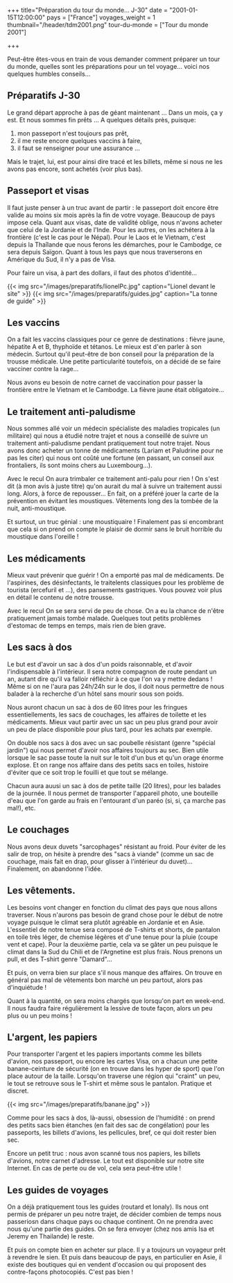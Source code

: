 ﻿+++
title="Préparation du tour du monde... J-30"
date = "2001-01-15T12:00:00"
pays = ["France"]
voyages_weight = 1
thumbnail="/header/tdm2001.png"
tour-du-monde = ["Tour du monde 2001"]


+++

Peut-être êtes-vous en train de vous demander comment préparer un tour du monde, quelles sont les préparations pour un tel voyage... voici nos quelques humbles conseils...

## Préparatifs J-30

Le grand départ approche à pas de géant maintenant ... Dans un mois, ça y est. Et nous sommes fin prêts ... A quelques détails près, puisque:

1. mon passeport n'est toujours pas prêt,
2. il me reste encore quelques vaccins à faire,
3. il faut se renseigner pour une assurance ...


Mais le trajet, lui, est pour ainsi dire tracé et les billets, même si nous ne les avons pas encore, sont achetés (voir plus bas).

## Passeport et visas

Il faut juste penser à un truc avant de partir : le passeport doit encore être valide au moins six mois après la fin de votre voyage. Beaucoup de pays impose cela. Quant aux visas, date de validité oblige, nous n'avons acheter que celui de la Jordanie et de l'Inde. Pour les autres, on les achétera à la frontière (c'est le cas pour le Népal). Pour le Laos et le Vietnam, c'est depuis la Thaîlande que nous ferons les démarches, pour le Cambodge, ce sera depuis Saïgon. Quant à tous les pays que nous traverserons en Amérique du Sud, il n'y a pas de Visa.

Pour faire un visa, à part des dollars, il faut des photos d'identité...

	
{{< img src="/images/preparatifs/lionelPc.jpg" caption="Lionel devant le site" >}}
{{< img src="/images/preparatifs/guides.jpg" caption="La tonne de guide" >}}
 	

## Les vaccins

On a fait les vaccins classiques pour ce genre de destinations : fièvre jaune, hépatite A et B, thyphoïde et tétanos. Le mieux est d'en parler à son médecin. Surtout qu'il peut-être de bon conseil pour la préparation de la trousse médicale. Une petite particularité toutefois, on a décidé de se faire vacciner contre la rage...

Nous avons eu besoin de notre carnet de vaccination pour passer la frontière entre le Vietnam et le Cambodge. La fièvre jaune était obligatoire...

## Le traitement anti-paludisme

Nous sommes allé voir un médecin spécialiste des maladies tropicales (un militaire) qui nous a étudié notre trajet et nous a conseillé de suivre un traitement anti-paludisme pendant pratiquement tout notre trajet. Nous avons donc acheter un tonne de médicaments (Lariam et Paludrine pour ne pas les citer) qui nous ont coûté une fortune (en passant, un conseil aux frontaliers, ils sont moins chers au Luxembourg...).

Avec le recul
On aura trimbaler ce traitement anti-palu pour rien ! On s'est dit (à mon avis à juste titre) qu'on aurait du mal à suivre un traitement aussi long. Alors, à force de repousser... En fait, on a préféré jouer la carte de la prévention en évitant les moustiques. Vêtements long des la tombée de la nuit, anti-moustique.

Et surtout, un truc génial : une moustiquaire ! Finalement pas si encombrant que cela si on prend on compte le plaisir de dormir sans le bruit horrible du moustique dans l'oreille !

## Les médicaments

Mieux vaut prévenir que guérir ! On a emporté pas mal de médicaments. De l'aspirines, des désinfectants, le traitelents classiques pour les problème de tourista (ercefuril et ...), des pansements gastriques. Vous pouvez voir plus en détail le contenu de notre trousse.

Avec le recul
On se sera servi de peu de chose. On a eu la chance de n'être pratiquement jamais tombé malade. Quelques tout petits problèmes d'estomac de temps en temps, mais rien de bien grave.

## Les sacs à dos

Le but est d'avoir un sac à dos d'un poids raisonnable, et d'avoir l'indispensable à l'intérieur. Il sera notre compagnon de route pendant un an, autant dire qu'il va falloir réfléchir à ce que l'on va y mettre dedans ! Même si on ne l'aura pas 24h/24h sur le dos, il doit nous permettre de nous balader à la recherche d'un hôtel sans mourir sous son poids.

Nous auront chacun un sac à dos de 60 litres pour les fringues essentiellements, les sacs de couchages, les affaires de toilette et les médicaments. Mieux vaut partir avec un sac un peu plus grand pour avoir un peu de place disponible pour plus tard, pour les achats par exemple.

On double nos sacs à dos avec un sac poubelle résistant (genre "spécial jardin") qui nous permet d'avoir nos affaires toujours au sec. Bien utile lorsque le sac passe toute la nuit sur le toit d'un bus et qu'un orage énorme explose. Et on range nos affaire dans des petits sacs en toiles, histoire d'éviter que ce soit trop le fouilli et que tout se mélange.

Chacun aura auusi un sac à dos de petite taille (20 litres), pour les balades de la journée. Il nous permet de transporter l'appareil photo, une bouteille d'eau que l'on garde au frais en l'entourant d'un paréo (si, si, ça marche pas mal!), etc.

## Le couchages

Nous avons deux duvets "sarcophages" résistant au froid. Pour éviter de les salir de trop, on hésite à prendre des "sacs à viande" (comme un sac de couchage, mais fait en drap, pour glisser à l'intérieur du duvet)... Finalement, on abandonne l'idée.

## Les vêtements.

Les besoins vont changer en fonction du climat des pays que nous allons traverser. Nous n'aurons pas besoin de grand chose pour le début de notre voyage puisque le climat sera plutôt agréable en Jordanie et en Asie. L'essentiel de notre tenue sera composé de T-shirts et shorts, de pantalon en toile très léger, de chemise légères et d'une tenue pour la pluie (coupe vent et cape). Pour la deuxième partie, cela va se gâter un peu puisque le climat dans la Sud du Chili et de l'Argnetine est plus frais. Nous prenons un pull, et des T-shirt genre "Damard"...

Et puis, on verra bien sur place s'il nous manque des affaires. On trouve en général pas mal de vêtements bon marché un peu partout, alors pas d'inquiétude !

Quant à la quantité, on sera moins chargés que lorsqu'on part en week-end. Il nous faudra faire régulièrement la lessive de toute façon, alors un peu plus ou un peu moins !

## L'argent, les papiers

Pour transporter l'argent et les papiers importants comme les billets d'avion, nos passeport, ou encore les cartes Visa, on a chacun une petite banane-ceinture de sécurité (on en trouve dans les hyper de sport) que l'on place autour de la taille. Lorsqu'on traverse une région qui "craint" un peu, le tout se retrouve sous le T-shirt et même sous le pantalon. Pratique et discret.

{{< img src="/images/preparatifs/banane.jpg" >}}


Comme pour les sacs à dos, là-aussi, obsession de l'humidité : on prend des petits sacs bien étanches (en fait des sac de congélation) pour les passeports, les billets d'avions, les pellicules, bref, ce qui doit rester bien sec.

Encore un petit truc : nous avon scanné tous nos papiers, les billets d'avions, notre carnet d'adresse. Le tout est disponible sur notre site Internet. En cas de perte ou de vol, cela sera peut-être utile !


## Les guides de voyages

On a déjà pratiquement tous les guides (routard et lonaly). Ils nous ont permis de préparer un peu notre trajet, de décider combien de temps nous passeriosn dans chaque pays ou chaque continent. On ne prendra avec nous qu'une partie des guides. On se fera envoyer (chez nos amis Isa et Jeremy en Thailande) le reste.

Et puis on compte bien en acheter sur place. Il y a toujours un voyageur prêt à revendre le sien. Et puis dans beaucoup de pays, en particulier en Asie, il existe des boutiques qui en vendent d'occasion ou qui proposent des contre-façons photocopiés. C'est pas bien !